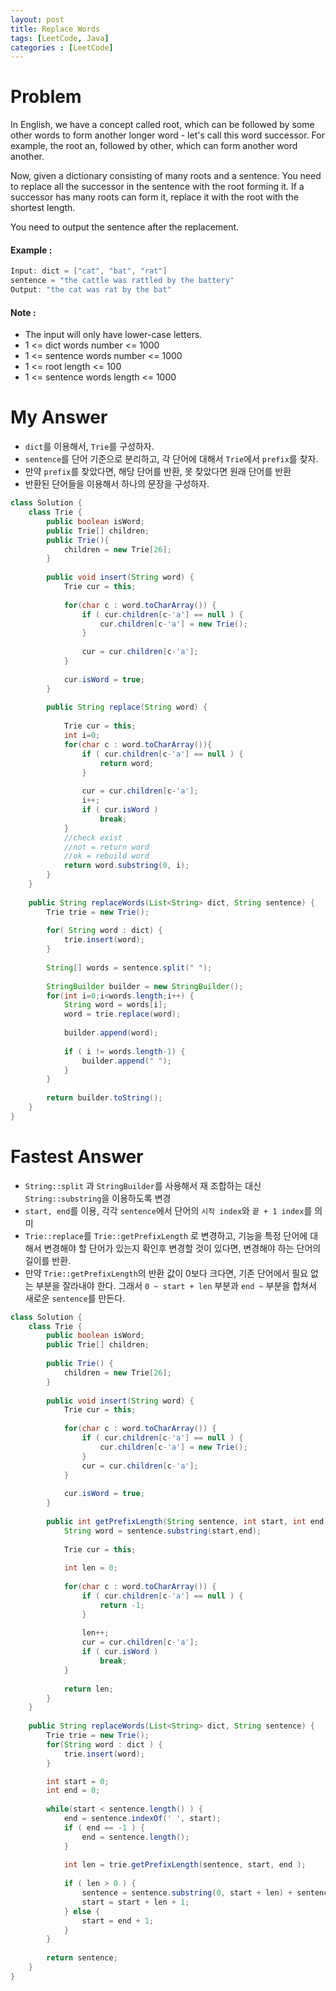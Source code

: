 ```yaml
---
layout: post
title: Replace Words
tags: [LeetCode, Java]
categories : [LeetCode]
---
```


# Problem

In English, we have a concept called root, which can be followed by some other words to form another longer word - let's call this word successor. For example, the root an, followed by other, which can form another word another.

Now, given a dictionary consisting of many roots and a sentence. You need to replace all the successor in the sentence with the root forming it. If a successor has many roots can form it, replace it with the root with the shortest length.

You need to output the sentence after the replacement.

#### Example :

```swift
Input: dict = ["cat", "bat", "rat"]
sentence = "the cattle was rattled by the battery"
Output: "the cat was rat by the bat"
```

#### Note :

* The input will only have lower-case letters.
* 1 <= dict words number <= 1000
* 1 <= sentence words number <= 1000
* 1 <= root length <= 100
* 1 <= sentence words length <= 1000

# My Answer

* `dict`를 이용해서, `Trie`를 구성하자.
* `sentence`를 단어 기준으로 분리하고, 각 단어에 대해서 `Trie`에서 `prefix`를 찾자.
* 만약 `prefix`를 찾았다면, 해당 단어를 반환, 못 찾았다면 원래 단어를 반환
* 반환된 단어들을 이용해서 하나의 문장을 구성하자.

```java
class Solution {
    class Trie {
        public boolean isWord;
        public Trie[] children;
        public Trie(){
            children = new Trie[26];
        }    
        
        public void insert(String word) {
            Trie cur = this;
            
            for(char c : word.toCharArray()) {
                if ( cur.children[c-'a'] == null ) {
                    cur.children[c-'a'] = new Trie();
                }
                
                cur = cur.children[c-'a'];
            }
            
            cur.isWord = true;
        }
        
        public String replace(String word) {
            
            Trie cur = this;
            int i=0;
            for(char c : word.toCharArray()){
                if ( cur.children[c-'a'] == null ) {
                    return word;
                }
                
                cur = cur.children[c-'a'];
                i++;
                if ( cur.isWord )
                    break;
            }
            //check exist
            //not = return word
            //ok = rebuild word
            return word.substring(0, i);
        }
    }
    
    public String replaceWords(List<String> dict, String sentence) {
        Trie trie = new Trie();
        
        for( String word : dict) {
            trie.insert(word);
        }
        
        String[] words = sentence.split(" ");
        
        StringBuilder builder = new StringBuilder();
        for(int i=0;i<words.length;i++) {
            String word = words[i];
            word = trie.replace(word);    
            
            builder.append(word);
            
            if ( i != words.length-1) {
                builder.append(" ");
            }
        }
        
        return builder.toString();        
    }
}
```

# Fastest Answer

* `String::split` 과 `StringBuilder`를 사용해서 재 조합하는 대신 `String::substring`을 이용하도록 변경
* `start, end`를 이용, 각각 `sentence`에서 단어의 `시작 index`와 `끝 + 1 index`를 의미
* `Trie::replace`를 `Trie::getPrefixLength` 로 변경하고, 기능을 특정 단어에 대해서 변경해야 할 단어가 있는지 확인후 변경할 것이 있다면, 변경해야 하는 단어의 길이를 반환.
* 만약 `Trie::getPrefixLength`의 반환 값이 0보다 크다면, 기존 단어에서 필요 없는 부분을 잘라내야 한다. 그래서 `0 ~ start + len` 부분과 `end ~` 부분을 합쳐서 새로운 `sentence`를 만든다. 

```java
class Solution {
    class Trie {
        public boolean isWord;
        public Trie[] children;
        
        public Trie() {
            children = new Trie[26];
        }    
        
        public void insert(String word) {
            Trie cur = this;
            
            for(char c : word.toCharArray()) {
                if ( cur.children[c-'a'] == null ) {
                    cur.children[c-'a'] = new Trie();
                }
                cur = cur.children[c-'a'];
            }                    
            
            cur.isWord = true;
        }
        
        public int getPrefixLength(String sentence, int start, int end ) {
            String word = sentence.substring(start,end);
            
            Trie cur = this;
            
            int len = 0;
            
            for(char c : word.toCharArray()) {
                if ( cur.children[c-'a'] == null ) {
                    return -1;
                }
                
                len++;
                cur = cur.children[c-'a'];
                if ( cur.isWord )
                    break;
            }                    
            
            return len;            
        }
    }
    
    public String replaceWords(List<String> dict, String sentence) {
        Trie trie = new Trie();
        for(String word : dict ) {
            trie.insert(word);
        }

        int start = 0;
        int end = 0;    
        
        while(start < sentence.length() ) {
            end = sentence.indexOf(' ', start);
            if ( end == -1 ) {
                end = sentence.length();
            }
            
            int len = trie.getPrefixLength(sentence, start, end );
            
            if ( len > 0 ) {
                sentence = sentence.substring(0, start + len) + sentence.substring(end);
                start = start + len + 1;
            } else {
                start = end + 1;    
            }
        }
        
        return sentence;
    }
}
```

